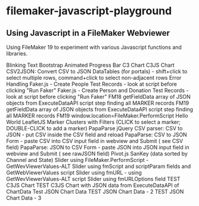 # filemaker-javascript-playground

## Using Javascript in a FileMaker Webviewer

Using FileMaker 19 to experiment with various Javascript functions and libraries.


Blinking Text
Bootstrap Animated Progress Bar
C3 Chart
C3JS Chart
CSV2JSON: Convert CSV to JSON
DataTables (for portals) - shift+click to select multiple rows, command+click to select non-adjacent rows
Error Handling
Faker.js - Create People Test Records  - look at script before clicking "Run Faker"
Faker.js - Create Person and Donation Test Records - look at script before clicking "Run Faker"
FM18 getFieldData array of JSON objects from ExecuteDataAPI script step finding all MARKER records
FM19 getFieldData array of JSON objects from ExecuteDataAPI script step finding all MARKER records
FM19 window.location=FileMaker.PerformScript
Hello World
LeafletJS Marker Clusters with Filters (CLICK to select a marker; DOUBLE-CLICK to add a marker)
PapaParse jQuery CSV parser: CSV to JSON - put CSV inside the CSV field and reload
PapaParse: CSV to JSON Form - paste CSV into CSV input field in webview and Submit ( see CSV field)
PapaParse: JSON to CSV Form - paste JSON into JSON input field in webview and Submit ( see rawJSON field)
Pivot.js
SanKey (data sorted by Channel and State)
Slider using FileMaker.PerformScript - GetWevViewerValues-ALT
Slider using fmScript and scriptParam fields and GetWebViewerValues script
Slider using fmURL - using GetWevViewerValues-ALT script
Slider using fmURLOptions field
TEST C3JS Chart
TEST C3JS Chart with JSON data from ExecuteDataAPI of ChartData
Test JSON Chart Data
TEST JSON Chart Data - 2 
TEST JSON Chart Data - 3
